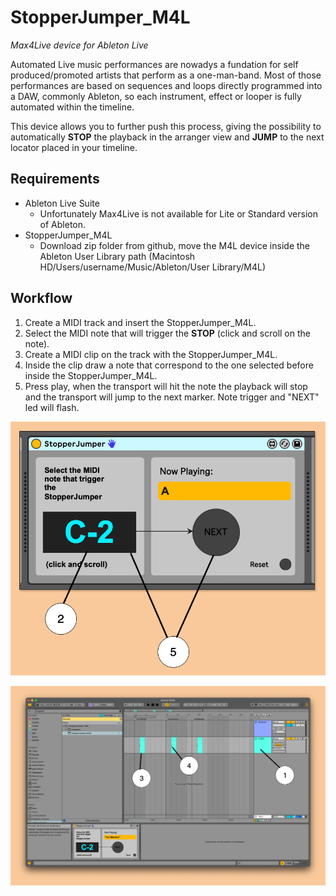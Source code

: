 # StopperJumper_M4L
_Max4Live device for Ableton Live_

Automated Live music performances are nowadys a fundation for self produced/promoted artists that perform as a one-man-band.
Most of those performances are based on sequences and loops directly programmed into a DAW, commonly Ableton, so each instrument, effect or looper is fully automated within the timeline.

This device allows you to further push this process, giving the possibility to automatically **STOP** the playback in the arranger view and **JUMP** to the next locator placed in your timeline.


## Requirements
- Ableton Live Suite
    - Unfortunately Max4Live is not available for Lite or Standard version of Ableton.
- StopperJumper_M4L
    - Download zip folder from github, move the M4L device inside the Ableton User Library path (Macintosh HD/Users/username/Music/Ableton/User Library/M4L)

## Workflow

1. Create a MIDI track and insert the StopperJumper_M4L.
2. Select the MIDI note that will trigger the **STOP** (click and scroll on the note).
3. Create a MIDI clip on the track with the StopperJumper_M4L.
4. Inside the clip draw a note that correspond to the one selected before inside the StopperJumper_M4L.
5. Press play, when the transport will hit the note the playback will stop and the transport will jump to the next marker. Note trigger and "NEXT" led will flash.

![tutorial1](https://github.com/fCeriola/StopperJumper_M4L/blob/main/img/tutorial1.png)

![tutorial2](https://github.com/fCeriola/StopperJumper_M4L/blob/main/img/tutorial2.png)









